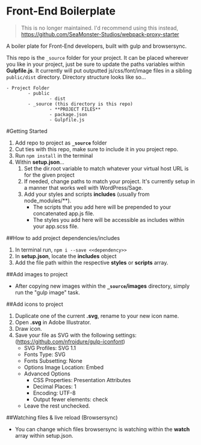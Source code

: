 # Front-End Boilerplate

>This is no longer maintained. I'd recommend using this instead, https://github.com/SeaMonster-Studios/webpack-proxy-starter


A boiler plate for Front-End developers, built with gulp and browsersync.

This repo is the `_source` folder for your project. It can be placed wherever you like in your project, just be sure to update the paths variables within **Gulpfile.js**. It currently will put outputted js/css/font/image files in a sibling `public/dist` directory. Directory structure looks like so...

```
- Project Folder
		- public
				- dist
		- _source (this directory is this repo)
				- **PROJECT FILES**
				- package.json
				- Gulpfile.js
```

#Getting Started
1. Add repo to project as **`_source`** folder
2. Cut ties with this repo, make sure to include it in you project repo.
3. Run `npm install` in the terminal
4. Within **setup.json**...
	1. Set the dir.root variable to match whatever your virtual host URL is for the given project
	2. If needed, change paths to match your project. It's currently setup in a manner that works well with WordPress/Sage.
	3. Add your styles and scripts **includes** (usually from node_modules/\*\*).
		- The scripts that you add here will be prepended to your concatenated app.js file.
		- The styles you add here will be accessible as includes within your app.scss file.


##How to add project dependencies/includes
1. In terminal run, `npm i --save <<dependency>>`
2. In **setup.json**, locate the **includes** object
3. Add the file path within the respective **styles** or **scripts** array.


##Add images to project
- After copying new images within the **`_source`/images** directory, simply run the "gulp image" task.


##Add icons to project
1. Duplicate one of the current **.svg**, rename to your new icon name.
2. Open **.svg** in Adobe Illustrator.
3. Draw icon.
4. Save your file as SVG with the following settings: (https://github.com/nfroidure/gulp-iconfont)
	- SVG Profiles: SVG 1.1
	- Fonts Type: SVG
	- Fonts Subsetting: None
	- Options Image Location: Embed
	- Advanced Options
		- CSS Properties: Presentation Attributes
		- Decimal Places: 1
		- Encoding: UTF-8
		- Output fewer elements: check
	- Leave the rest unchecked.

##Watching files & live reload (Browsersync)
- You can change which files browsersync is watching within the **watch** array within setup.json.
